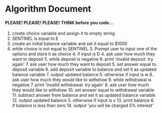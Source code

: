 # Algorithm Document
#### PLEASE! PLEASE! PLEASE! THINK before you code...

1. create choice variable and assign it to empty string
2. SENTINEL is equal to E
3. create an initial balance variable and set it equal to $1000
2. while choice is not equal to SENTINEL
   3. Prompt user to input one of the options and store it as choice
   4. if input is D
        4. ask user how much they want to deposit
           5. while deposit is negative
              6. print 'invalid deposit. try again'
              7. ask user how much they want to deposit
        5. set answer equal to deposit variable
        6. add deposit variable to balance and set it as updated balance variable
        7. output updated balance
   5. otherwise if input is w
        8. ask user how much they would like to withdraw
        9. while withdrawal is negative
            7. print 'invalid withdrawal. try again'
            8. ask user how much they would like to withdraw
      10. set answer equal to withdrawal variable 
      11. subtract answer from  balance and set it as updated balance variable
      12. output updated balance
    5. otherwise if input is v
       13. print balance
    6. if balance is less than zero
       14. output 'you will be charged 5% interest'
                        

                  
     
      
                    